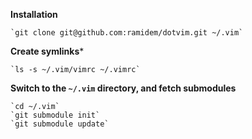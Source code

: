 **Installation**

	`git clone git@github.com:ramidem/dotvim.git ~/.vim`

**Create symlinks***

	`ls -s ~/.vim/vimrc ~/.vimrc`

**Switch to the `~/.vim` directory, and fetch submodules**

	`cd ~/.vim`
	`git submodule init`
	`git submodule update`
